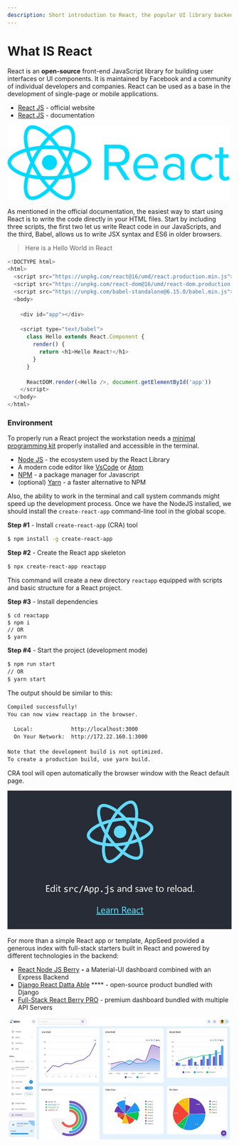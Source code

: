 ```yaml
---
description: Short introduction to React, the popular UI library backed by Facebook
---
```


# What IS React

React is an **open-source** front-end JavaScript library for building user interfaces or UI components. It is maintained by Facebook and a community of individual developers and companies. React can be used as a base in the development of single-page or mobile applications.

* [React JS](https://reactjs.org) - official website
* [React JS](https://reactjs.org/docs/getting-started.html) - documentation

![React JS - The official logo](../../.gitbook/assets/icons-react-x500w.png)

As mentioned in the official documentation, the easiest way to start using React is to write the code directly in your HTML files. Start by including three scripts, the first two let us write React code in our JavaScripts, and the third, Babel, allows us to write JSX syntax and ES6 in older browsers.

> Here is a Hello World in React

```javascript
<!DOCTYPE html>
<html>
  <script src="https://unpkg.com/react@16/umd/react.production.min.js"></script>
  <script src="https://unpkg.com/react-dom@16/umd/react-dom.production.min.js"></script>
  <script src="https://unpkg.com/babel-standalone@6.15.0/babel.min.js"></script>
  <body>
  
    <div id="app"></div>

    <script type="text/babel">
      class Hello extends React.Component {
        render() {
          return <h1>Hello React!</h1>
        }
      }

      ReactDOM.render(<Hello />, document.getElementById('app'))
    </script>
  </body>
</html>
```

###

### Environment

To properly run a React project the workstation needs a [minimal programming kit](../tutorials/minimal-programming-kit.md) properly installed and accessible in the terminal.&#x20;

* [Node JS](https://nodejs.org/en/) - the ecosystem used by the React Library
* A modern code editor like [VsCode](https://code.visualstudio.com) or [Atom](https://atom.io)
* [NPM](https://www.npmjs.com) - a package manager for Javascript
* (optional) [Yarn](https://yarnpkg.com) - a faster alternative to NPM

Also, the ability to work in the terminal and call system commands might speed up the development process. Once we have the NodeJS installed, we should install the `create-react-app` command-line tool in the global scope.

&#x20; **Step #1** - Install `create-react-app` (CRA) tool&#x20;

```bash
$ npm install -g create-react-app
```

&#x20; **Step #2** - Create the React app skeleton

```bash
$ npx create-react-app reactapp
```

This command will create a new directory `reactapp` equipped with scripts and basic structure for a React project.&#x20;

**Step #3** - Install dependencies

```
$ cd reactapp
$ npm i 
// OR 
$ yarn
```

**Step #4** - Start the project (development mode)

```bash
$ npm run start
// OR 
$ yarn start 
```

The output should be similar to this:

```bash
Compiled successfully!
You can now view reactapp in the browser.

  Local:            http://localhost:3000
  On Your Network:  http://172.22.160.1:3000

Note that the development build is not optimized.
To create a production build, use yarn build. 
```

CRA tool will open automatically the browser window with the React default page.&#x20;

![React App - The Default Page.](<../../.gitbook/assets/what-is-react-default-app (1).jpg>)

For more than a simple React app or template, AppSeed provided a generous index with full-stack starters built in React and powered by different technologies in the backend:&#x20;

* [React Node JS Berry](https://appseed.us/product/react-node-js-berry-dashboard) **-** a Material-UI dashboard combined with an Express Backend&#x20;
* [Django React Datta Able](https://appseed.us/product/django-react-datta-able) **** - open-source product bundled with Django
* [Full-Stack React Berry PRO](https://appseed.us/full-stack/react-berry-dashboard) - premium dashboard bundled with multiple API Servers

![React Berry Dashboard - Premium Full-stack Dashboard ](../../.gitbook/assets/fullstack-berry-dashboard-charts-xs.jpg)
